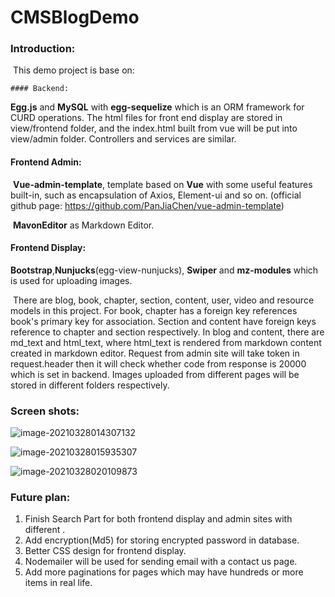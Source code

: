 # CMSBlogDemo
### Introduction:

​	This demo project is base on:

	#### Backend: 

**Egg.js** and **MySQL** with **egg-sequelize** which is an ORM framework for CURD operations. The html files for front end display are stored in view/frontend folder, and the index.html built from vue will be put into view/admin folder. Controllers and services are similar.

#### Frontend Admin: 

​	**Vue-admin-template**, template based on **Vue** with some useful features built-in, such as encapsulation of Axios, Element-ui and so on. (official github page: https://github.com/PanJiaChen/vue-admin-template)

​	**MavonEditor** as Markdown Editor.

#### Frontend Display: 

​	**Bootstrap**,**Nunjucks**(egg-view-nunjucks), **Swiper** and **mz-modules** which is used for uploading images. 

​	There are blog, book, chapter, section, content, user, video and resource models in this project. For book, chapter has a foreign key references book's primary key for association. Section and content have foreign keys reference to chapter and section respectively. In blog and content, there are md_text and html_text, where html_text is rendered from markdown content created in markdown editor. Request from admin site will take token in request.header then it will check whether code from response is 20000 which is set in backend. Images uploaded from different pages will be stored in different folders respectively.



### Screen shots:

![image-20210328014307132](C:\Users\ssHss\AppData\Roaming\Typora\typora-user-images\image-20210328014307132.png)



![image-20210328015935307](C:\Users\ssHss\AppData\Roaming\Typora\typora-user-images\image-20210328015935307.png)

![image-20210328020109873](C:\Users\ssHss\AppData\Roaming\Typora\typora-user-images\image-20210328020109873.png)





### Future plan:

1. Finish Search Part for both frontend display and admin sites with different .
2. Add encryption(Md5) for storing encrypted password in database.
3. Better CSS design for frontend display.
4. Nodemailer will be used for sending email with a contact us page.
5. Add more paginations for pages which may have hundreds or more items in real life.

